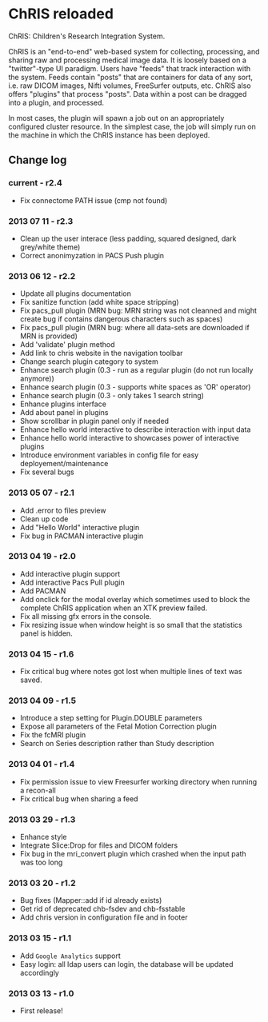 ChRIS reloaded
==============

ChRIS: Children's Research Integration System.

ChRIS is an "end-to-end" web-based system for collecting, processing, and sharing raw and processing medical image data. It is loosely based on a "twitter"-type UI paradigm. Users have "feeds" that track interaction with the system. Feeds contain "posts" that are containers for data of any sort, i.e. raw DICOM images, Nifti volumes, FreeSurfer outputs, etc. ChRIS also offers "plugins" that process "posts". Data within a post can be dragged into a plugin, and processed.

In most cases, the plugin will spawn a job out on an appropriately configured cluster resource. In the simplest case, the job will simply run on the machine in which the ChRIS instance has been deployed.


## Change log ##

### current - **r2.4** ###
* Fix connectome PATH issue (cmp not found)

### 2013 07 11 - **r2.3** ###
* Clean up the user interace (less padding, squared designed, dark grey/white theme) 
* Correct anonimyzation in PACS Push plugin

### 2013 06 12 - **r2.2** ###
* Update all plugins documentation
* Fix sanitize function (add white space stripping)
* Fix pacs_pull plugin (MRN bug: MRN string was not cleanned and might create bug if contains dangerous characters such as spaces)
* Fix pacs_pull plugin (MRN bug: where all data-sets are downloaded if MRN is provided)
* Add 'validate' plugin method
* Add link to chris website in the navigation toolbar
* Change search plugin category to system
* Enhance search plugin (0.3 - run as a regular plugin (do not run locally anymore))
* Enhance search plugin (0.3 - supports white spaces as 'OR' operator)
* Enhance search plugin (0.3 - only takes 1 search string)
* Enhance plugins interface
* Add about panel in plugins
* Show scrollbar in plugin panel only if needed
* Enhance hello world interactive to describe interaction with input data
* Enhance hello world interactive to showcases power of interactive plugins
* Introduce environment variables in config file for easy deployement/maintenance
* Fix several bugs

### 2013 05 07 - **r2.1** ###
* Add .error to files preview
* Clean up code
* Add "Hello World" interactive plugin
* Fix bug in PACMAN interactive plugin

### 2013 04 19 - **r2.0** ###
* Add interactive plugin support
* Add interactive Pacs Pull plugin
* Add PACMAN 
* Add onclick for the modal overlay which sometimes used to block the complete ChRIS application when an XTK preview failed.
* Fix all missing gfx errors in the console.
* Fix resizing issue when window height is so small that the statistics panel is hidden.

### 2013 04 15 - **r1.6** ###
* Fix critical bug where notes got lost when multiple lines of text was saved.

### 2013 04 09 - **r1.5** ###
* Introduce a step setting for Plugin.DOUBLE parameters
* Expose all parameters of the Fetal Motion Correction plugin
* Fix the fcMRI plugin
* Search on Series description rather than Study description

### 2013 04 01 - **r1.4** ###
* Fix permission issue to view Freesurfer working directory when running a recon-all
* Fix critical bug when sharing a feed 

### 2013 03 29 - **r1.3** ###
* Enhance style
* Integrate Slice:Drop for files and DICOM folders
* Fix bug in the mri_convert plugin which crashed when the input path was too long

### 2013 03 20 - **r1.2** ###
* Bug fixes (Mapper::add if id already exists)
* Get rid of deprecated chb-fsdev and chb-fsstable
* Add chris version in configuration file and in footer

### 2013 03 15 - **r1.1** ###

* Add `Google Analytics` support
* Easy login: all ldap users can login, the database will be updated accordingly

### 2013 03 13 - **r1.0** ###

* First release!
